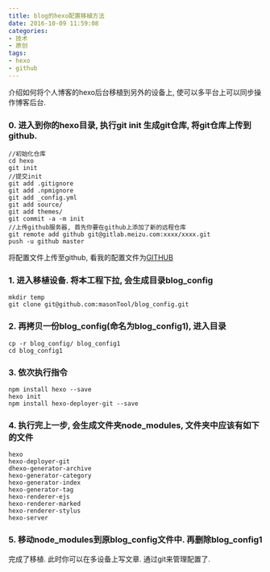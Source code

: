 ```yaml
---
title: blog的hexo配置移植方法
date: 2016-10-09 11:59:08
categories:
- 技术
- 原创
tags: 
- hexo
- github
---
```


介绍如何将个人博客的hexo后台移植到另外的设备上, 使可以多平台上可以同步操作博客后台.

### 0. 进入到你的hexo目录, 执行git init 生成git仓库, 将git仓库上传到github.

    //初始化仓库
    cd hexo
    git init
    //提交init
    git add .gitignore
    git add .npmignore
    git add _config.yml
    git add source/
    git add themes/
    git commit -a -m init
    //上传github服务器, 首先你要在github上添加了新的远程仓库
    git remote add github git@gitlab.meizu.com:xxxx/xxxx.git
    push -u github master

将配置文件上传至github, 看我的配置文件为[GITHUB](https://github.com/masonTool/blog_config)

### 1. 进入移植设备. 将本工程下拉, 会生成目录blog_config

    mkdir temp
    git clone git@github.com:masonTool/blog_config.git

### 2. 再拷贝一份blog_config(命名为blog_config1), 进入目录

    cp -r blog_config/ blog_config1
    cd blog_config1

### 3. 依次执行指令

    npm install hexo --save
    hexo init
    npm install hexo-deployer-git --save

### 4. 执行完上一步, 会生成文件夹node_modules, 文件夹中应该有如下的文件

    hexo
    hexo-deployer-git
    dhexo-generator-archive
    hexo-generator-category
    hexo-generator-index
    hexo-generator-tag
    hexo-renderer-ejs
    hexo-renderer-marked
    hexo-renderer-stylus
    hexo-server

### 5. 移动node_modules到原blog_config文件中. 再删除blog_config1

完成了移植. 此时你可以在多设备上写文章. 通过git来管理配置了.
